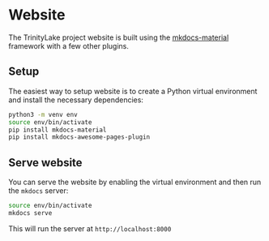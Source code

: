 # Website

The TrinityLake project website is built using the 
[mkdocs-material](https://pypi.org/project/mkdocs-material/) framework with a few other plugins.

## Setup

The easiest way to setup website is to create a Python virtual environment
and install the necessary dependencies:

```bash
python3 -m venv env
source env/bin/activate
pip install mkdocs-material
pip install mkdocs-awesome-pages-plugin
```

## Serve website

You can serve the website by enabling the virtual environment and then run the `mkdocs` server:

```bash
source env/bin/activate
mkdocs serve
```

This will run the server at `http://localhost:8000`